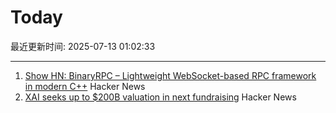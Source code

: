 # Today

最近更新时间: 2025-07-13 01:02:33

--- 
1. [Show HN: BinaryRPC – Lightweight WebSocket-based RPC framework in modern C++](https://github.com/efecan0/binaryrpc-framework) Hacker News
2. [XAI seeks up to $200B valuation in next fundraising](https://www.ft.com/content/25aab987-c2a1-4fca-8883-38a617269b68) Hacker News
